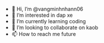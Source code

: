 - 👋 Hi, I’m @vangminhnhann06
- 👀 I’m interested in dap xe
- 🌱 I’m currently learning coding
- 💞️ I’m looking to collaborate on kaob
- 📫 How to reach me future

<!---
vangminhnhann06/vangminhnhann06 is a ✨ special ✨ repository because its `README.md` (this file) appears on your GitHub profile.
You can click the Preview link to take a look at your changes.
--->
